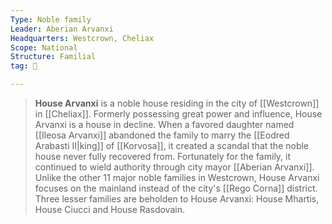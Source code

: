 ```yaml
---
Type: Noble family
Leader: Aberian Arvanxi
Headquarters: Westcrown, Cheliax
Scope: National
Structure: Familial
tag: 👥

---
```


> **House Arvanxi** is a noble house residing in the city of [[Westcrown]] in [[Cheliax]].
> Formerly possessing great power and influence, House Arvanxi is a house in decline. When a favored daughter named [[Ileosa Arvanxi]] abandoned the family to marry the [[Eodred Arabasti II|king]] of [[Korvosa]], it created a scandal that the noble house never fully recovered from. Fortunately for the family, it continued to wield authority through city mayor [[Aberian Arvanxi]].
> Unlike the other 11 major noble families in Westcrown, House Arvanxi focuses on the mainland instead of the city's [[Rego Corna]] district.
> Three lesser families are beholden to House Arvanxi: House Mhartis, House Ciucci and House Rasdovain.








